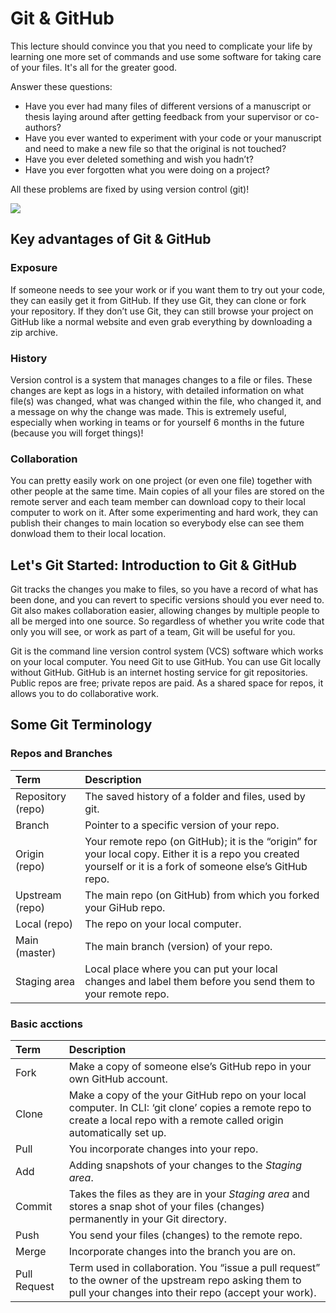 # Git & GitHub

This lecture should convince you that you need to complicate your life by learning one more set of commands and use some software for taking care of your files. It's all for the greater good.

Answer these questions: 
 - Have you ever had many files of different versions of a manuscript or thesis laying around after getting feedback from your supervisor or co-authors? 
 - Have you ever wanted to experiment with your code or your manuscript and need to make a new file so that the original is not touched? 
 - Have you ever deleted something and wish you hadn’t? 
 - Have you ever forgotten what you were doing on a project? 

All these problems are fixed by using version control (git)!

![](http://www.phdcomics.com/comics/archive/phd101212s.gif)

## Key advantages of Git & GitHub

### Exposure

If someone needs to see your work or if you want them to try out your code, they can easily get it from GitHub. If they use Git, they can clone or fork your repository. If they don’t use Git, they can still browse your project on GitHub like a normal website and even grab everything by downloading a zip archive.

### History

Version control is a system that manages changes to a file or files. These changes are kept as logs in a history, with detailed information on what file(s) was changed, what was changed within the file, who changed it, and a message on why the change was made. This is extremely useful, especially when working in teams or for yourself 6 months in the future (because you will forget things)!

### Collaboration

You can pretty easily work on one project (or even one file) together with other people at the same time. Main copies of all your files are stored on the remote server and each team member can download copy to their local computer to work on it. After some experimenting and hard work, they can publish their changes to main location so everybody else can see them donwload them to their local location.

## Let's Git Started: Introduction to Git & GitHub

Git tracks the changes you make to files, so you have a record of what has been done, and you can revert to specific versions should you ever need to. 
Git also makes collaboration easier, allowing changes by multiple people to all be merged into one source. 
So regardless of whether you write code that only you will see, or work as part of a team, Git will be useful for you.

Git is the command line version control system (VCS) software which works on your local computer. You need Git to use GitHub. You can use Git locally without GitHub. GitHub is an internet hosting service for git repositories. Public repos are free; private repos are paid. As a shared space for repos, it allows you to do collaborative work.

## Some Git Terminology

### Repos and Branches

Term              | Description 
:----------------- | :-----------
Repository (repo) | The saved history of a folder and files, used by git.
Branch            | Pointer to a specific version of your repo.
Origin (repo)     | Your remote repo (on GitHub); it is the “origin” for your local copy. Either it is a repo you created yourself or it is a fork of someone else’s GitHub repo. 
Upstream (repo)   | The main repo (on GitHub) from which you forked your GiHub repo.
Local (repo)      | The repo on your local computer. 
Main (master)     | The main branch (version) of your repo.
Staging area      | Local place where you can put your local changes and label them before you send them to your remote repo.

### Basic acctions

Term              | Description 
:----------------- | :-----------
Fork              | Make a copy of someone else’s GitHub repo in your own GitHub account.
Clone             | Make a copy of the your GitHub repo on your local computer. In CLI: ‘git clone’ copies a remote repo to create a local repo with a remote called origin automatically set up.
Pull              | You incorporate changes into your repo.
Add               | Adding snapshots of your changes to the *Staging area*.
Commit            | Takes the files as they are in your *Staging area* and stores a snap shot of your files (changes) permanently in your Git directory.
Push              | You send your files (changes) to the remote repo.
Merge             | Incorporate changes into the branch you are on.
Pull Request      | Term used in collaboration. You “issue a pull request” to the owner of the upstream repo asking them to pull your changes into their repo (accept your work).
